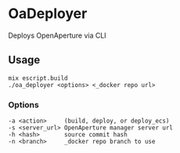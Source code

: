 OaDeployer
==========

Deploys OpenAperture via CLI

## Usage
    mix escript.build
    ./oa_deployer <options> <_docker repo url>

### Options
    -a <action>     (build, deploy, or deploy_ecs)
    -s <server_url> OpenAperture manager server url
    -h <hash>       source commit hash
    -n <branch>     _docker repo branch to use